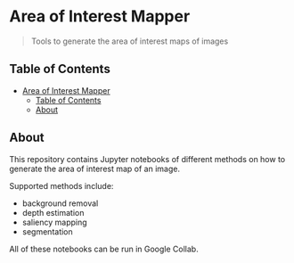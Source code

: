 # Area of Interest Mapper

> Tools to generate the area of interest maps of images

## Table of Contents

- [Area of Interest Mapper](#area-of-interest-mapper)
  - [Table of Contents](#table-of-contents)
  - [About](#about)

## About

This repository contains Jupyter notebooks of different methods on how to generate the area of interest map of an image.

Supported methods include:

- background removal
- depth estimation
- saliency mapping
- segmentation

All of these notebooks can be run in Google Collab.
